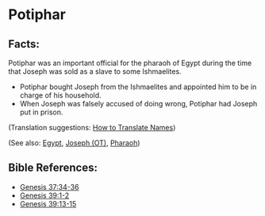 # Potiphar #

## Facts: ##

Potiphar was an important official for the pharaoh of Egypt during the time that Joseph was sold as a slave to some Ishmaelites.

* Potiphar bought Joseph from the Ishmaelites and appointed him to be in charge of his household.
* When Joseph was falsely accused of doing wrong, Potiphar had Joseph put in prison.

(Translation suggestions: [How to Translate Names](en/ta-vol1/translate/man/translate-names))

(See also: [Egypt](../other/egypt.md), [Joseph (OT)](../other/josephot.md), [Pharaoh](../other/pharaoh.md))

## Bible References: ##

* [Genesis 37:34-36](en/tn/gen/help/37/34)
* [Genesis 39:1-2](en/tn/gen/help/39/01)
* [Genesis 39:13-15](en/tn/gen/help/39/13)